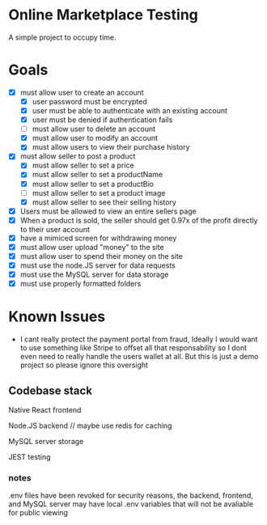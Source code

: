 # Online Marketplace Testing
A simple project to occupy time.

# Goals
- [x] must allow user to create an account
    - [x] user password must be encrypted
    - [x] user must be able to authenticate with an existing account
    - [x] user must be denied if authentication fails
    - [ ] must allow user to delete an account
    - [x] must allow user to modify an account
    - [x] must allow users to view their purchase history
- [X] must allow seller to post a product
    - [X] must allow seller to set a price
    - [X] must allow seller to set a productName
    - [X] must allow seller to set a productBio
    - [ ] must allow seller to set a product image
    - [x] must allow seller to see their selling history
- [x] Users must be allowed to view an entire sellers page
- [x] When a product is sold, the seller should get 0.97x of the profit directly to their user account
- [x] have a mimiced screen for withdrawing money
- [x] must allow user upload "money" to the site
- [x] must allow user to spend their money on the site
- [x] must use the node.JS server for data requests
- [x] must use the MySQL server for data storage
- [x] must use properly formatted folders

# Known Issues
- I cant really protect the payment portal from fraud, Ideally I would want to use something like Stripe to offset all that responsability so I dont even need to really handle the users wallet at all. But this is just a demo project so please ignore this oversight







## Codebase stack
Native React frontend

Node.JS backend // maybe use redis for caching

MySQL server storage

JEST testing


### notes

.env files have been revoked for security reasons, the backend, frontend, and MySQL server may have local .env variables that will not be avaliable for public viewing 